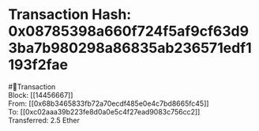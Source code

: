 
Transaction Hash: 0x08785398a660f724f5af9cf63d93ba7b980298a86835ab236571edf1193f2fae
====================================================================================
  
#💸Transaction  
Block: [[14456667]]  
From: [[0x68b3465833fb72a70ecdf485e0e4c7bd8665fc45]]  
To: [[0xc02aaa39b223fe8d0a0e5c4f27ead9083c756cc2]]  
Transferred: 2.5 Ether